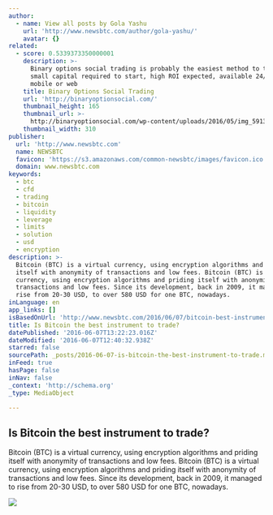 ```yaml
---
author:
  - name: View all posts by Gola Yashu
    url: 'http://www.newsbtc.com/author/gola-yashu/'
    avatar: {}
related:
  - score: 0.5339373350000001
    description: >-
      Binary options social trading is probably the easiest method to trade,
      small capital required to start, high ROI expected, available 24/7 on
      mobile or web
    title: Binary Options Social Trading
    url: 'http://binaryoptionsocial.com/'
    thumbnail_height: 165
    thumbnail_url: >-
      http://binaryoptionsocial.com/wp-content/uploads/2016/05/img_5913-1-310x165.jpg?20ea69
    thumbnail_width: 310
publisher:
  url: 'http://www.newsbtc.com'
  name: NEWSBTC
  favicon: 'https://s3.amazonaws.com/common-newsbtc/images/favicon.ico'
  domain: www.newsbtc.com
keywords:
  - btc
  - cfd
  - trading
  - bitcoin
  - liquidity
  - leverage
  - limits
  - solution
  - usd
  - encryption
description: >-
  Bitcoin (BTC) is a virtual currency, using encryption algorithms and priding
  itself with anonymity of transactions and low fees. Bitcoin (BTC) is a virtual
  currency, using encryption algorithms and priding itself with anonymity of
  transactions and low fees. Since its development, back in 2009, it managed to
  rise from 20-30 USD, to over 580 USD for one BTC, nowadays.
inLanguage: en
app_links: []
isBasedOnUrl: 'http://www.newsbtc.com/2016/06/07/bitcoin-best-instrument-trade/'
title: Is Bitcoin the best instrument to trade?
datePublished: '2016-06-07T13:22:23.016Z'
dateModified: '2016-06-07T12:40:32.938Z'
starred: false
sourcePath: _posts/2016-06-07-is-bitcoin-the-best-instrument-to-trade.md
inFeed: true
hasPage: false
inNav: false
_context: 'http://schema.org'
_type: MediaObject

---
```

<article style=""><h1>Is Bitcoin the best instrument to trade?</h1><p>Bitcoin (BTC) is a virtual currency, using encryption algorithms and priding itself with anonymity of transactions and low fees. Bitcoin (BTC) is a virtual currency, using encryption algorithms and priding itself with anonymity of transactions and low fees. Since its development, back in 2009, it managed to rise from 20-30 USD, to over 580 USD for one BTC, nowadays.</p><img src="http://s3.amazonaws.com/main-newsbtc-images/2016/05/30125228/Bitcoin-Price-Watch-A-Fresh-Week%E2%80%99s-Trading.jpg" /></article>